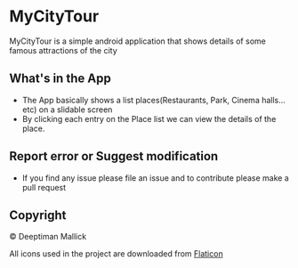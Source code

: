 # MyCityTour


MyCityTour is a simple android application that shows details of some famous attractions of the city

## What's in the App

* The App basically shows a list places(Restaurants, Park, Cinema halls... etc) on a slidable screen
* By clicking each entry on the Place list we can view the details of the place.


## Report error or Suggest modification

* If you find any issue please file an issue and to contribute please make a pull request

## Copyright

&copy; Deeptiman Mallick


All icons used in the project are downloaded from [Flaticon](http://flaticon.com/)